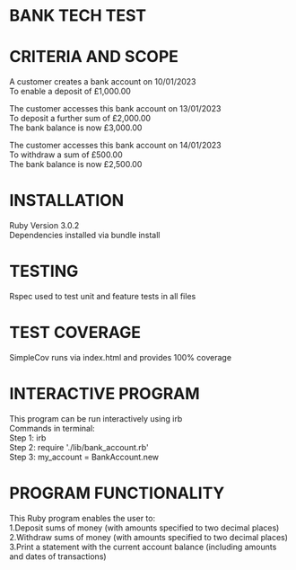 # BANK TECH TEST

# CRITERIA AND SCOPE
A customer creates a bank account on 10/01/2023\
To enable a deposit of £1,000.00

The customer accesses this bank account on 13/01/2023\
To deposit a further sum of £2,000.00\
The bank balance is now £3,000.00

The customer accesses this bank account on 14/01/2023\
To withdraw a sum of £500.00\
The bank balance is now £2,500.00

# INSTALLATION
Ruby Version 3.0.2\
Dependencies installed via bundle install

# TESTING
Rspec used to test unit and feature tests in all files

# TEST COVERAGE
SimpleCov runs via index.html and provides 100% coverage

# INTERACTIVE PROGRAM
This program can be run interactively using irb\
Commands in terminal:\
Step 1: irb\
Step 2: require './lib/bank_account.rb'\
Step 3: my_account = BankAccount.new

# PROGRAM FUNCTIONALITY
This Ruby program enables the user to:\
1.Deposit sums of money (with amounts specified to two decimal places)\
2.Withdraw sums of money (with amounts specified to two decimal places)\
3.Print a statement with the current account balance (including amounts and dates of transactions)
